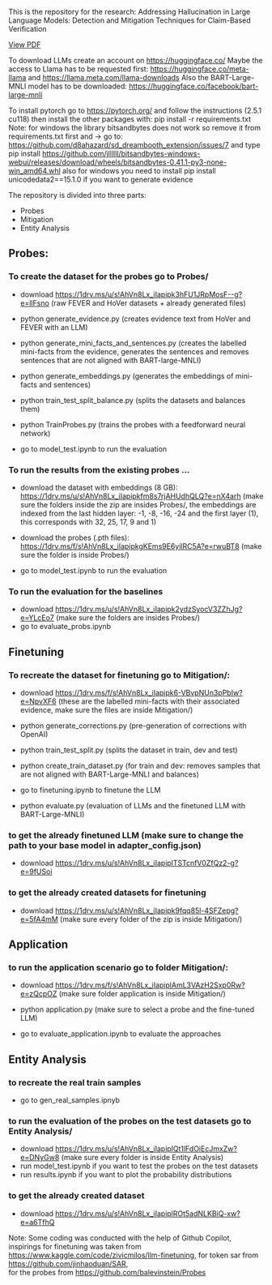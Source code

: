 This is the repository for the research: 
Addressing Hallucination in Large Language Models: Detection and
Mitigation Techniques for Claim-Based Verification

[View PDF](https://github.com/dominik-roehrle-git/llm_hallucinations/blob/main/Masterarbeit_Dominik_R%C3%B6hrle.pdf)


To download LLMs create an account on https://huggingface.co/
Maybe the access to Llama has to be requested first: https://huggingface.co/meta-llama and https://llama.meta.com/llama-downloads
Also the BART-Large-MNLI model has to be downloaded: https://huggingface.co/facebook/bart-large-mnli


To install pytorch go to https://pytorch.org/ and follow the instructions (2.5.1 cu118)
then install the other packages with: pip install -r requirements.txt
Note: for windows the library bitsandbytes does not work so remove it from requirements.txt first and -> go to: 
https://github.com/d8ahazard/sd_dreambooth_extension/issues/7 
and type pip install https://github.com/jllllll/bitsandbytes-windows-webui/releases/download/wheels/bitsandbytes-0.41.1-py3-none-win_amd64.whl 
also for windows you need to install pip install unicodedata2==15.1.0 if you want to generate evidence 

The repository is divided into three parts: 
- Probes
- Mitigation 
- Entity Analysis

## Probes:
### To create the dataset for the probes go to Probes/

- download https://1drv.ms/u/s!AhVn8Lx_iIapipk3hFU1JRpMosF--g?e=llFsno (raw FEVER and HoVer datasets + already generated files)

- python generate_evidence.py 
(creates evidence text from HoVer and FEVER with an LLM)

- python generate_mini_facts_and_sentences.py 
(creates the labelled mini-facts from the evidence, generates the sentences and removes sentences that are not aligned with BART-large-MNLI)

- python generate_embeddings.py 
(generates the embeddings of mini-facts and sentences)

- python train_test_split_balance.py
(splits the datasets and balances them)

- python TrainProbes.py
(trains the probes with a feedforward neural network)

- go to model_test.ipynb to run the evaluation

### To run the results from the existing probes ...
- download the dataset with embeddings (8 GB): https://1drv.ms/u/s!AhVn8Lx_iIapipkfm8s7rjAHUdhQLQ?e=nX4arh 
(make sure the folders inside the zip are insides Probes/, the embeddings are indexed from the last hidden layer: -1, -8, -16, -24 and the first layer (1), this corresponds with 32, 25, 17, 9 and 1)

- download the probes (.pth files): https://1drv.ms/f/s!AhVn8Lx_iIapipkgKEms9E6yilRC5A?e=rwuBT8 (make sure the folder is inside Probes/)
- go to model_test.ipynb to run the evaluation

### To run the evaluation for the baselines
- download https://1drv.ms/u/s!AhVn8Lx_iIapipk2ydzSyocV3ZZhJg?e=YLcEo7 (make sure the folders are insides Probes/)
- go to evaluate_probs.ipynb


## Finetuning 
### To recreate the dataset for finetuning go to Mitigation/:
- download https://1drv.ms/f/s!AhVn8Lx_iIapipk6-VBvpNUn3pPbIw?e=NpvXF6 
(these are the labelled mini-facts with their associated evidence, make sure the files are inside Mitigation/)

- python generate_corrections.py 
(pre-generation of corrections with OpenAI)

- python train_test_split.py
(splits the dataset in train, dev and test)

- python create_train_dataset.py
(for train and dev: removes samples that are not aligned with BART-Large-MNLI and balances)

- go to finetuning.ipynb to finetune the LLM

- python evaluate.py 
(evaluation of LLMs and the finetuned LLM with BART-Large-MNLI)

### to get the already finetuned LLM (make sure to change the path to your base model in adapter_config.json)
- download https://1drv.ms/u/s!AhVn8Lx_iIapiplTSTcnfV0ZfQz2-g?e=9fUSoi 

### to get the already created datasets for finetuning
- download https://1drv.ms/u/s!AhVn8Lx_iIapipk9fqq85l-4SFZepg?e=5fA4mM (make sure every folder of the zip is inside Mitigation/)


## Application 
### to run the application scenario go to folder Mitigation/: 
- download https://1drv.ms/f/s!AhVn8Lx_iIapiplAmL3VAzH2Sxp0Rw?e=zQcpOZ (make sure folder application is inside Mitigation/)

- python application.py 
(make sure to select a probe and the fine-tuned LLM)

- go to evaluate_application.ipynb to evaluate the approaches

## Entity Analysis
### to recreate the real train samples
- go to gen_real_samples.ipnyb


### to run the evaluation of the probes on the test datasets go to Entity Analysis/
- download https://1drv.ms/u/s!AhVn8Lx_iIapiplQt1lFdOiEcJmxZw?e=DNyGw8 (make sure every folder is inside Entity Analysis)
- run model_test.ipynb if you want to test the probes on the test datasets
- run results.ipynb if you want to plot the probability distributions


### to get the already created dataset
- download https://1drv.ms/u/s!AhVn8Lx_iIapiplROt5adNLKBiQ-xw?e=a6TfhQ 



Note: Some coding was conducted with the help of Github Copilot, 
inspirings for finetuning was taken from https://www.kaggle.com/code/zivicmilos/llm-finetuning, 
for token sar from https://github.com/jinhaoduan/SAR,  
for the probes from https://github.com/balevinstein/Probes








